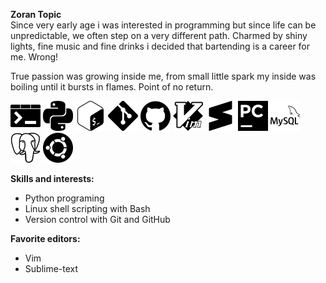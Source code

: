 **Zoran Topic**\
Since very early age i was interested in programming but since life can be
unpredictable, we often step on a very different path. Charmed by shiny lights,
fine music and fine drinks i decided that bartending is a career for me. Wrong!

True passion was growing inside me, from small little spark my inside was
boiling until it bursts in flames. Point of no return.

<!--- icons downloaded from:
![icons](https://simpleicons.org)
--->
![command_line](https://github.com/MorphZG/MorphZG/blob/main/assets/windowsterminal.svg)
![python](https://github.com/MorphZG/MorphZG/blob/main/assets/python.svg)
![bash](https://github.com/MorphZG/MorphZG/blob/main/assets/gnubash.svg)
![git](https://github.com/MorphZG/MorphZG/blob/main/assets/git.svg)
![github](https://github.com/MorphZG/MorphZG/blob/main/assets/github.svg)
![vim](https://github.com/MorphZG/MorphZG/blob/main/assets/vim.svg)
![sublimetext](https://github.com/MorphZG/MorphZG/blob/main/assets/sublimetext.svg)
![pycharm](https://github.com/MorphZG/MorphZG/blob/main/assets/pycharm.svg)
![mysql](https://github.com/MorphZG/MorphZG/blob/main/assets/mysql.svg)
![postgresql](https://github.com/MorphZG/MorphZG/blob/main/assets/postgresql.svg)
![ubuntu](https://github.com/MorphZG/MorphZG/blob/main/assets/ubuntu.svg)

**Skills and interests:**
- Python programing
- Linux shell scripting with Bash
- Version control with Git and GitHub


**Favorite editors:**
- Vim
- Sublime-text



<!--- comment
languages: python, sql, javascript, golang
Knowledge of different linux distributions and protocols,
bash shell scripting, SSH, SFTP, PGP encryption
docker and cloud services like aws
--->

<!--- comment
Awesome GitHub Profile README
https://github.com/abhisheknaiidu/awesome-github-profile-readme
--->

